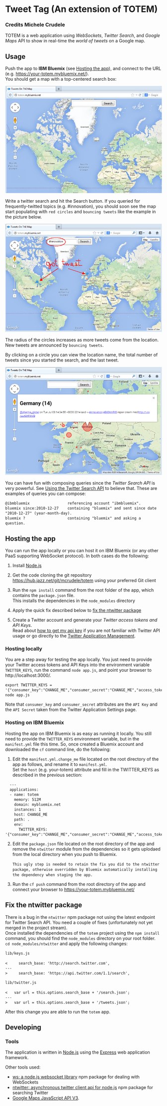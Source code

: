 # Tweet Tag (An extension of TOTEM)
### Credits Michele Crudele

TOTEM is a web application using *WebSockets*, *Twitter Search*, and *Google Maps* API
to show in real-time the *world of tweets* on a Google map.  


## Usage

Push the app to **IBM Bluemix** (see [Hosting the app](#hosting-the-app)), and connect to the URL (e.g. https://your-totem.mybluemix.net/).  
You should get a map with a top-centered search box:  
  
![Figure 1 - Tweets On ThE Map](./README/totem-1.png)  
  
Write a twitter search and hit the Search button.
If you queried for frequently-twitted topics (e.g. #innovation),
you should soon see the map start populating with `red circles` and `bouncing tweets` like
the example in the picture below.  
  
![Figure 2 - Bouncing Tweets](./README/totem-2.png)  
  
The radius of the circles increases as more tweets come from the location.  
New tweets are announced by `bouncing tweets`.  

By clicking on a circle you can view the location name, the total number of tweets since
you started the search, and the last tweet.  
  
![Figure 3 - Last Tweet from a Location](./README/totem-3.png)  
  
You can have fun with composing queries since the *Twitter Search API* is very powerful.
See [Using the Twitter Search API](https://dev.twitter.com/docs/using-search) to believe that.
These are examples of queries you can compose:  

```
@ibmbluemix 				referencing account "ibmbluemix".
bluemix since:2010-12-27 	containing "bluemix" and sent since date "2010-12-27" (year-month-day).
bluemix ? 					containing "bluemix" and asking a question.
```


## <a name="hosting-the-app">Hosting the app</a>  

You can run the app locally or you can host it on IBM Bluemix (or any other PaaS supporting WebSocket protocol).
In both cases do the following:  

1. Install [Node.js](http://nodejs.org/)  

2. Get the code cloning the git repository https://hub.jazz.net/git/mcrudele/totem using your preferred Git client  

3. Run the `npm install` command from the root folder of the app, which contains the `package.json` file.  
   This installs the dependencies in the `node_modules` directory  

4. Apply the quick fix described below to [fix the ntwitter package](#fix-ntwitter)  

5. Create a Twitter account and generate your *Twitter access tokens and API Keys*.  
   Read about [how to get my api key](https://dev.twitter.com/discussions/631) if you are not familiar with Twitter API usage
   or go directly to the [Twitter Application Management](https://dev.twitter.com/apps).  


### Hosting locally

You are a step away for testing the app locally. You just need to provide your Twitter access tokens and API Keys
into the environment variable `TWITTER_KEYS`, run the command `node app.js`, and point your browser to http://localhost:3000/.  

```
export TWITTER_KEYS = '{"consumer_key":"CHANGE_ME","consumer_secret":"CHANGE_ME","access_token_key":"CHANGE_ME","access_token_secret":"CHANGE_ME"}'
node app.js
```

Note that `consumer_key` and `consumer_secret` attributes are the `API Key` and the `API Secret` taken from the Twitter Application Settings page.  


### Hosting on IBM Bluemix

Hosting the app on IBM Bluemix is as easy as running it locally. You still need to provide the `TWITTER_KEYS` environment variable,
but in the `manifest.yml` file this time. So, once created a Bluemix account and downloaded the `cf` command line, do the following:  

1. Edit the `manifest.yml.change_me` file located on the root directory of the app as follows, and rename it to `manifest.yml`.  
   Set the `host` (e.g. your-totem) attribute and fill in the TWITTER_KEYS as described in the previous section:  
   
```
  ---
  applications:
  - name: totem
    memory: 512M
    domain: mybluemix.net
    instances: 1
    host: CHANGE_ME
    path: .
    env:
      TWITTER_KEYS: '{"consumer_key":"CHANGE_ME","consumer_secret":"CHANGE_ME","access_token_key":"CHANGE_ME","access_token_secret":"CHANGE_ME"}'
```
   
2. Edit the `package.json` file located on the root directory of the app and remove the `ntwitter` module
   from the dependencies so it gets uplodaed from the local directory when you push to Bluemix.  
   
   `This ugly step is needed to retain the fix you did to the ntwitter package, otherwise overridden
   by Bluemix automatically installing the dependency when staging the app.`  
   
3. Run the `cf push` command from the root directory of the app and connect your browser to https://your-totem.mybluemix.net/


## <a name="fix-ntwitter">Fix the ntwitter package</a>  

There is a bug in the `ntwitter` npm package not using the latest endpoint for
Twitter Search API. You need a couple of fixes (unfortunately not yet merged in the project stream).  
Once installed the dependencies of the `totem` project using the `npm install` command, you should
find the `node_modules` directory on your root folder.  
`cd node_modules/ntwitter` and apply the following changes:  

```
lib/keys.js

<     search_base: 'http://search.twitter.com',
---
>     search_base: 'https://api.twitter.com/1.1/search',
```

```
lib/twitter.js

<   var url = this.options.search_base + '/search.json';
---
>   var url = this.options.search_base + '/tweets.json';
```

After this change you are able to run the `totem` app.  


## Developing

### Tools

The application is written in [Node.js](http://nodejs.org/) using the [Express](http://expressjs.com/) web application framework.  

Other tools used:  

- [ws: a node.js websocket library](https://github.com/einaros/ws) npm package for dealing with WebSockets  
- [ntwitter: asynchronous twitter client api for node.js](https://github.com/AvianFlu/ntwitter) npm package for searching Twitter  
- [Google Maps JavaScript API V3](https://developers.google.com/maps/documentation/javascript/reference).  
